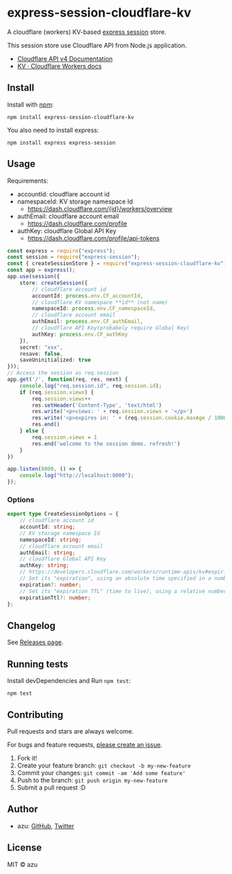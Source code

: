# express-session-cloudflare-kv

A cloudflare (workers) KV-based [express session](https://github.com/expressjs/session) store.

This session store use Cloudflare API from Node.js application.

- [Cloudflare API v4 Documentation](https://api.cloudflare.com/#workers-kv-namespace-properties)
- [KV · Cloudflare Workers docs](https://developers.cloudflare.com/workers/runtime-apis/kv)

## Install

Install with [npm](https://www.npmjs.com/):

    npm install express-session-cloudflare-kv

You also need to install express:

    npm install express express-session

## Usage

Requirements:

- accountId: cloudflare account id
- namespaceId: KV storage namespace Id
    - https://dash.cloudflare.com/{id}/workers/overview
- authEmail: cloudflare account email
    - https://dash.cloudflare.com/profile
- authKey: cloudflare Global API Key
    - https://dash.cloudflare.com/profile/api-tokens

```ts
const express = require("express");
const session = require("express-session");
const { createSessionStore } = require("express-session-cloudflare-kv");
const app = express();
app.use(session({
    store: createSession({
        // cloudflare account id
        accountId: process.env.CF_accountId,
        // cloudflare KV namespace **id** (not name)
        namespaceId: process.env.CF_namespaceId,
        // cloudflare account email
        authEmail: process.env.CF_authEmail,
        // cloudflare API Key(probabely require Global Key)
        authKey: process.env.CF_authKey
    }),
    secret: "xxx",
    resave: false,
    saveUninitialized: true
}));
// Access the session as req.session
app.get('/', function(req, res, next) {
    console.log("req.session.id", req.session.id);
    if (req.session.views) {
        req.session.views++
        res.setHeader('Content-Type', 'text/html')
        res.write('<p>views: ' + req.session.views + '</p>')
        res.write('<p>expires in: ' + (req.session.cookie.maxAge / 1000) + 's</p>')
        res.end()
    } else {
        req.session.views = 1
        res.end('welcome to the session demo. refresh!')
    }
})

app.listen(8000, () => {
    console.log("http://localhost:8000");
});
```

### Options

```ts
export type CreateSessionOptions = {
    // cloudflare account id
    accountId: string;
    // KV storage namespace Id
    namespaceId: string;
    // cloudflare account email
    authEmail: string;
    // cloudflare Global API Key
    authKey: string;
    // https://developers.cloudflare.com/workers/runtime-apis/kv#expiring-keys
    // Set its "expiration", using an absolute time specified in a number of seconds since the UNIX epoch
    expiration?: number;
    // Set its "expiration TTL" (time to live), using a relative number of seconds from the current time. For example, if you wanted a key to expire 10 minutes after creating it, you would set its expiration TTL to 600.
    expirationTtl?: number;
};
```

## Changelog

See [Releases page](https://github.com/azu/express-session-cloudflare-kv/releases).

## Running tests

Install devDependencies and Run `npm test`:

    npm test

## Contributing

Pull requests and stars are always welcome.

For bugs and feature requests, [please create an issue](https://github.com/azu/express-session-cloudflare-kv/issues).

1. Fork it!
2. Create your feature branch: `git checkout -b my-new-feature`
3. Commit your changes: `git commit -am 'Add some feature'`
4. Push to the branch: `git push origin my-new-feature`
5. Submit a pull request :D

## Author

- azu: [GitHub](https://github.com/azu), [Twitter](https://twitter.com/azu_re)

## License

MIT © azu

